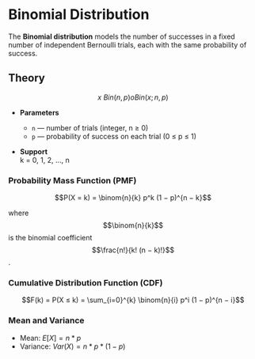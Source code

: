 # Binomial Distribution

The **Binomial distribution** models the number of successes in a fixed number of independent Bernoulli trials, each with the same probability of success.

## Theory

$$x~Bin(n, p) o Bin(x; n, p)$$

- **Parameters**  
  - `n` — number of trials (integer, n ≥ 0)  
  - `p` — probability of success on each trial (0 ≤ p ≤ 1)

- **Support**  
  k = 0, 1, 2, …, n

### Probability Mass Function (PMF)

$$P(X = k) = \binom{n}{k} p^k (1 − p)^{n − k}$$

where 
$$\binom{n}{k}$$ 
is the binomial coefficient 
$$\frac{n!}{k! (n − k)!}$$.

### Cumulative Distribution Function (CDF)

$$F(k) = P(X ≤ k) = \sum_{i=0}^{k} \binom{n}{i} p^i (1 − p)^{n − i}$$

### Mean and Variance

- Mean: $E[X] = n * p$  
- Variance: $Var(X) = n * p * (1 − p)$

